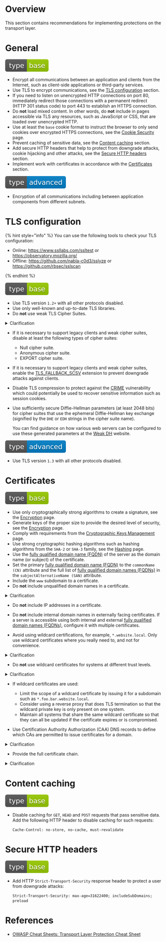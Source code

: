 # Overview

This section contains recommendations for implementing protections on the transport layer.

# General

<div align="left">
<img src="/.gitbook/assets/type-base-icon.svg">
</div>

- Encrypt all communications between an application and clients from the Internet, such as client-side applications or third-party services.
- Use TLS to encrypt communications, see the [TLS configuration](#tls-configuration) section.
- If you need to listen on unencrypted HTTP connections on port 80, immediately redirect those connections with a permanent redirect (HTTP 301 status code) to port 443 to establish an HTTPS connection.
- Do **not** load mixed content. In other words, do **not** include in pages accessible via TLS any resources, such as JavaScript or CSS, that are loaded over unencrypted HTTP.
- Use at least the `base` cookie format to instruct the browser to only send cookies over encrypted HTTPS connections, see the [Cookie Security](/Web%20Application/Cookie%20Security/README.md) page.
- Prevent caching of sensitive data, see the [Content caching](#content-caching) section.
- Add secure HTTP headers that help to protect from downgrade attacks, cookie hijacking and other attacks, see the [Secure HTTP headers](#secure-http-headers) section.
- Implement work with certificates in accordance with the [Certificates](#certificates) section.

<div align="left">
<img src="/.gitbook/assets/type-advanced-icon.svg">
</div>

- Encryption of all communications including between application components from different subnets.

# TLS configuration


{% hint style="info" %}
You can use the following tools to check your TLS configuration:

- Online: https://www.ssllabs.com/ssltest or https://observatory.mozilla.org/
- Offline: https://github.com/nabla-c0d3/sslyze or https://github.com/rbsec/sslscan

{% endhint %}

<div align="left">
<img src="/.gitbook/assets/type-base-icon.svg">
</div>

- Use TLS version `1.2+` with all other protocols disabled.
- Use only well-known and up-to-date TLS libraries.
- Do **not** use weak TLS Cipher Suites.

<details>
<summary>Clarification</summary>

Enable only GCM cipher suites.

You can use [https://ssl-config.mozilla.org](https://ssl-config.mozilla.org/) to select the software you are using and create a configuration file that is secure and compatible with a wide variety of browser versions and server software.
</details>

- If it is necessary to support legacy clients and weak cipher suites, disable at least the following types of cipher suites:

    - Null cipher suite.
    - Anonymous cipher suite.
    - EXPORT cipher suite.

- If it is necessary to support legacy clients and weak cipher suites, enable the [TLS_FALLBACK_SCSV](https://www.rfc-editor.org/rfc/rfc7507) extension to prevent downgrade attacks against clients.
- Disable TLS compression to protect against the [CRIME](https://threatpost.com/crime-attack-uses-compression-ratio-tls-requests-side-channel-hijack-secure-sessions-091312/77006/) vulnerability which could potentially be used to recover sensitive information such as session cookies.
- Use sufficiently secure Diffie-Hellman parameters (at least 2048 bits) for cipher suites that use the ephemeral Diffie-Hellman key exchange (signified by the `DHE` or `EDH` strings in the cipher suite name).

    You can find guidance on how various web servers can be configured to use these generated parameters at the [Weak DH](https://weakdh.org/sysadmin.html) website.

<div align="left">
<img src="/.gitbook/assets/type-advanced-icon.svg">
</div>

- Use TLS version `1.3` with all other protocols disabled.

# Certificates

<div align="left">
<img src="/.gitbook/assets/type-base-icon.svg">
</div>

- Use only cryptographically strong algorithms to create a signature, see the [Encryption](/Web%20Application/Cryptography/encryption.md) page.
- Generate keys of the proper size to provide the desired level of security, see the [Encryption](/Web%20Application/Cryptography/encryption.md) page.
- Comply with requirements from the [Cryptographic Keys Management](/Web%20Application/Cryptography/cryptographic-keys-management.md) page.
- Use strong cryptographic hashing algorithms such as hashing algorithms from the `SHA-2` or `SHA-3` family, see the [Hashing](/Web%20Application/Cryptography/hashing.md) page.
- Use the [fully qualified domain name (FQDN)](https://en.wikipedia.org/wiki/Fully_qualified_domain_name) of the server as the domain name (or subject) of the certificate.
- Set the primary [fully qualified domain name (FQDN)](https://en.wikipedia.org/wiki/Fully_qualified_domain_name) to the `commonName (CN)` attribute and the full list of [fully qualified domain names (FQDNs)](https://en.wikipedia.org/wiki/Fully_qualified_domain_name) in the `subjectAlternativeName (SAN)` attribute.
- Include the `www` subdomain to a certificate.
- Do **not** include unqualified domain names in a certificate.

<details>
<summary>Clarification</summary>

A fully qualified hostname is a name that includes a DNS domain name as a suffix, while an unqualified hostname does not have a domain suffix. So, for example, `api.website.local` is a fully qualified DNS name, while `api` is an unqualified name.
</details>

- Do **not** include IP addresses in a certificate.
- Do **not** include internal domain names in externally facing certificates. If a server is accessible using both internal and external [fully qualified domain names (FQDNs)](https://en.wikipedia.org/wiki/Fully_qualified_domain_name), configure it with multiple certificates.


- Avoid using wildcard certifications, for example, `*.website.local`. Only use wildcard certificates where you really need to, and not for convenience.

<details>
<summary>Clarification</summary>

When multiple systems share a wildcard certificate, the likelihood that the private key for the certificate has been compromised increases because the key may be present on multiple systems. Additionally, the value of such a key is significantly increased, making it a more attractive target for attackers.
</details>

-  Do **not** use wildcard certificates for systems at different trust levels.

<details>
<summary>Clarification</summary>

**The same trust level**

- Two VPN gateways could use a shared wildcard certificate.
- Multiple instances of a web application could share a certificate.

**Different trust levels**

- A VPN gateway and a public webserver should not share a wildcard certificate.
- A public web server and an internal server should not share a wildcard certificate.
</details>

- If wildcard certificates are used:

    - Limit the scope of a wildcard certificate by issuing it for a subdomain such as `*.foo.bar.website.local`.
    - Consider using a reverse proxy that does TLS termination so that the wildcard private key is only present on one system.
    - Maintain all systems that share the same wildcard certificate so that they can all be updated if the certificate expires or is compromised.

- Use Certification Authority Authorization (CAA) DNS records to define which CAs are permitted to issue certificates for a domain.

<details>
<summary>Clarification</summary>

Certification Authority Authorization (CAA) DNS records contain a list of CAs, and any CA who is not included in that list should refuse to issue a certificate for a domain. This can help to prevent an attacker from obtaining unauthorized certificates for a domain through a less-reputable CA.

Where it is applied to all subdomains, it can also be useful from an administrative perspective by limiting which CAs administrators or developers are able to use, and by preventing them from obtaining unauthorized wildcard certificates.
</details>

- Provide the full certificate chain.

<details>
<summary>Clarification</summary>

If a user does not know or trust intermediate CAs, the certificate validation will fail, even if a user trusts an ultimate root CA. Since a user can not establish a chain of trust between a certificate and the root, the validation will fail. To avoid this, any intermediate certificates should be provided alongside the main certificate.
</details>

# Content caching

<div align="left">
<img src="/.gitbook/assets/type-base-icon.svg">
</div>

- Disable caching for `GET`, `HEAD` and `POST` requests that pass sensitive data. Add the following HTTP header to disable caching for such requests:

    ```
    Cache-Control: no-store, no-cache, must-revalidate
    ```

# Secure HTTP headers

<div align="left">
<img src="/.gitbook/assets/type-base-icon.svg">
</div>

- Add HTTP `Strict-Transport-Security` response header to protect a user from downgrade attacks:

    ```
    Strict-Transport-Security: max-age=31622400; includeSubDomains; preload
    ```

# References

- [OWASP Cheat Sheets: Transport Layer Protection Cheat Sheet](https://cheatsheetseries.owasp.org/cheatsheets/Transport_Layer_Protection_Cheat_Sheet.html)
